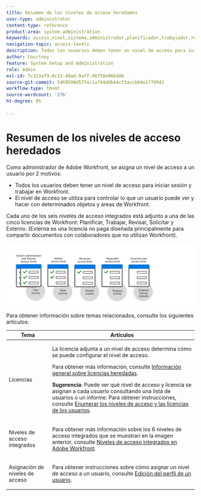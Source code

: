 ```yaml
---
title: Resumen de los niveles de acceso heredados
user-type: administrator
content-type: reference
product-area: system-administration
keywords: acceso,nivel,sistema,administrador,planificador,trabajador,revisor,solicitante,externo,usuario
navigation-topic: access-levels
description: Todos los usuarios deben tener un nivel de acceso para iniciar sesión y trabajar en Workfront. El nivel de acceso se utiliza para controlar lo que un usuario puede ver y hacer con determinados objetos y áreas de Workfront. Cada uno de los seis niveles de acceso integrados está adjunto a una de las cinco licencias de Workfront, que son Plan, Trabajo, Revisión, Solicitud y Externo.
author: Courtney
feature: System Setup and Administration
role: Admin
exl-id: 7c323af9-8c33-48ad-9aff-96758e96b40b
source-git-commit: 5469598d57fec1a744ddb44cf2accb94e1f70941
workflow-type: tm+mt
source-wordcount: '276'
ht-degree: 0%

---
```


# Resumen de los niveles de acceso heredados

Como administrador de Adobe Workfront, se asigna un nivel de acceso a un usuario por 2 motivos:

* Todos los usuarios deben tener un nivel de acceso para iniciar sesión y trabajar en Workfront.
* El nivel de acceso se utiliza para controlar lo que un usuario puede ver y hacer con determinados objetos y áreas de Workfront.

Cada uno de los seis niveles de acceso integrados está adjunto a una de las cinco licencias de Workfront: Planificar, Trabajar, Revisar, Solicitar y Externo. (Externa es una licencia no paga diseñada principalmente para compartir documentos con colaboradores que no utilizan Workfront).

![](assets/access-levels-and-licenses-old.png)

Para obtener información sobre temas relacionados, consulte los siguientes artículos:

<table style="table-layout:auto"> 
 <col> 
 <col> 
 <thead> 
  <tr> 
   <th>Tema</th> 
   <th>Artículos</th> 
  </tr> 
 </thead> 
 <tbody> 
  <tr> 
   <td>Licencias</td> 
   <td> <p>La licencia adjunta a un nivel de acceso determina cómo se puede configurar el nivel de acceso.</p> <p>Para obtener más información, consulte <a href="../../../administration-and-setup/add-users/access-levels-and-object-permissions/wf-licenses.md" class="MCXref xref">Información general sobre licencias heredadas</a>.</p> <p><strong>Sugerencia</strong>: Puede ver qué nivel de acceso y licencia se asignan a cada usuario consultando una lista de usuarios o un informe. Para obtener instrucciones, consulte <a href="../../../administration-and-setup/add-users/access-levels-and-object-permissions/list-access-levels-and-licenses-for-your-users.md" class="MCXref xref">Enumerar los niveles de acceso y las licencias de los usuarios</a>.</p> </td> 
  </tr> 
  <tr> 
   <td>Niveles de acceso integrados</td> 
   <td> <p>Para obtener más información sobre los 6 niveles de acceso integrados que se muestran en la imagen anterior, consulte <a href="../../../administration-and-setup/add-users/access-levels-and-object-permissions/default-access-levels-in-workfront.md" class="MCXref xref">Niveles de acceso integrados en Adobe Workfront</a>.</p> </td> 
  </tr> 
  <tr> 
   <td>Asignación de niveles de acceso</td> 
   <td> <p>Para obtener instrucciones sobre cómo asignar un nivel de acceso a un usuario, consulte <a href="../../../administration-and-setup/add-users/create-and-manage-users/edit-a-users-profile.md" class="MCXref xref">Edición del perfil de un usuario</a>.</p> </td> 
  </tr> 
  <!--
  <tr> 
   <td>Access levels and proofing</td> 
   <td> <p>Your users' access levels can affect proofing for each permission profile. For more information, see the section in the article .</p> </td> 
  </tr> 
  -->
 </tbody> 
</table>
